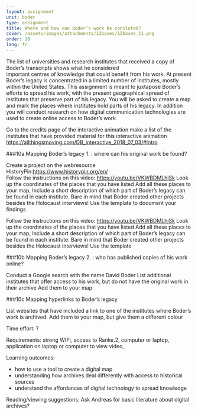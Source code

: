 ```yaml
---
layout: assignment
unit: boder
type: assignment
title: Where and how can Boder’s work be consluted?
cover: /assets/images/attachments/12boxes/12boxes_11.png
order: 10
lang: fr
---
```


 The list of universities and research institutes that received a
 copy of Boder’s transcripts  shows what he considered      
 important centres of  knowledge that could benefit from his
 work. At present Boder’s legacy is concentrated in a limited
 number of institutes, mostly within the United States.
 This assignment is meant to juxtapose Boder’s efforts to spread
 his work, with  the present geographical spread of institutes that
 preserve part of his legacy.
 You will be asked to create a map and mark the places where
 institutes hold  parts of his legacy. In addition you will conduct
 research on how digital  communication technologies are used to
 create online access to  Boder’s work.



<!-- more -->

<!-- briefing-student -->


Go to the credits page of the interactive animation
make a list of the institutes that have provided material for this interactive animation  
https://allthingsmoving.com/DB_interactive_2018_07_03/#Intro

<!--section -->
###10a Mapping Boder’s legacy 1. : where can his original work be found?

Create a project on the webresource HistoryPin:https://www.historypin.org/en/  
Follow the instructions on this video: https://youtu.be/VKWBDMLhjSk
Look up the coordinates of the places that you have listed
Add all these places to your map,
Include a short description of which part of Boder’s legacy can be found in each institute. Bare in mind that Boder created other projects besides the Holocaust interviews!
Use the template to document your findings


Follow the instructions on this video: https://youtu.be/VKWBDMLhjSk
Look up the coordinates of the places that you have listed
Add all these places to your map,
Include a short description of which part of Boder’s legacy can be found in each institute. Bare in mind that Boder created other projects besides the Holocaust interviews!
Use the template

<!--section -->
###10b  Mapping Boder’s legacy 2. : who has published copies of his work online?    

Conduct a Google search with the name David Boder
List additional institutes that offer access to his work, but do not have the original work in their archive
Add them to your map

<!--section -->
###10c  Mapping hyperlinks to Boder’s legacy

List websites that have included a link to one of the institutes where Boder’s work is archived.
Add them to your map, but give them a different colour

<!-- briefing-teacher -->

Time effort: ?

Requirements:  strong WIFI, access to Ranke.2, computer or laptop,
application on laptop or computer to view video,

Learning outcomes:
- how to use a tool to create a digital map
- understanding how archives deal differently with access  to historical sources
- understand the affordances of digital technology to spread knowledge


Reading/viewing  suggestions:
Ask Andreas for basic literature about digital archives?
